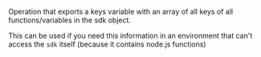 Operation that exports a keys variable with an array of all keys of all functions/variables in the sdk object.

This can be used if you need this information in an environment that can't access the `sdk` itself (because it contains node.js functions)
